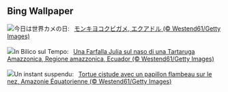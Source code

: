 ## Bing Wallpaper
![](https://www.bing.com/th?id=OHR.ButterflyTurtle_JA-JP8547745457_UHD.jpg&w=1000)今日は世界カメの日:&nbsp;&ensp;[モンキヨコクビガメ, エクアドル (© Westend61/Getty Images)](https://www.bing.com/th?id=OHR.ButterflyTurtle_JA-JP8547745457_UHD.jpg)
<br><br/>
![](https://www.bing.com/th?id=OHR.ButterflyTurtle_IT-IT7843435777_UHD.jpg&w=1000)In Bilico sul Tempo:&nbsp;&ensp;[Una Farfalla Julia sul naso di una Tartaruga Amazzonica, Regione amazzonica, Ecuador (© Westend61/Getty Images)](https://www.bing.com/th?id=OHR.ButterflyTurtle_IT-IT7843435777_UHD.jpg)
<br><br/>
![](https://www.bing.com/th?id=OHR.ButterflyTurtle_FR-FR7508748446_UHD.jpg&w=1000)Un instant suspendu:&nbsp;&ensp;[Tortue cistude avec un papillon flambeau sur le nez, Amazonie Équatorienne (© Westend61/Getty Images)](https://www.bing.com/th?id=OHR.ButterflyTurtle_FR-FR7508748446_UHD.jpg)
<br><br/>
